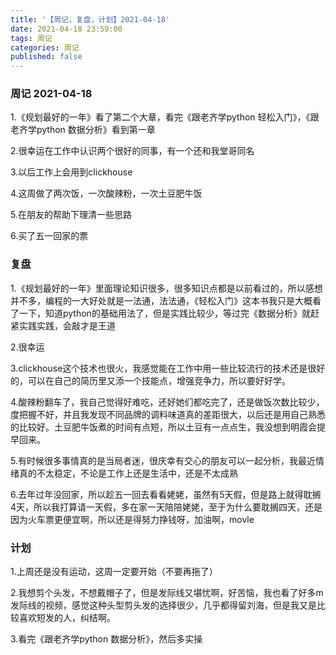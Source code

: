 ```yaml
---
title: '【周记，复盘，计划】2021-04-18'
date: 2021-04-18 23:59:00
tags: 周记
categories: 周记
published: false
---
```

### 周记 2021-04-18

1.《规划最好的一年》看了第二个大章，看完《跟老齐学python 轻松入门》，《跟老齐学python 数据分析》看到第一章

2.很幸运在工作中认识两个很好的同事，有一个还和我堂哥同名

3.以后工作上会用到clickhouse

4.这周做了两次饭，一次酸辣粉，一次土豆肥牛饭

5.在朋友的帮助下理清一些思路

6.买了五一回家的票

### 复盘

1.《规划最好的一年》里面理论知识很多，很多知识点都是以前看过的，所以感想并不多，编程的一大好处就是一法通，法法通，《轻松入门》这本书我只是大概看了一下，知道python的基础用法了，但是实践比较少，等过完《数据分析》就赶紧实践实践，会敲才是王道

2.很幸运

3.clickhouse这个技术也很火，我感觉能在工作中用一些比较流行的技术还是很好的，可以在自己的简历里又添一个技能点，增强竞争力，所以要好好学。

4.酸辣粉翻车了，我自己觉得好难吃，还好她们都吃完了，还是做饭次数比较少，度把握不好，并且我发现不同品牌的调料味道真的差距很大，以后还是用自己熟悉的比较好。土豆肥牛饭煮的时间有点短，所以土豆有一点点生，我没想到明霞会提早回来。

5.有时候很多事情真的是当局者迷，很庆幸有交心的朋友可以一起分析，我最近情绪真的不太稳定，不论是工作上还是生活中，还是不太成熟

6.去年过年没回家，所以趁五一回去看看姥姥，虽然有5天假，但是路上就得耽搁4天，所以我打算请一天假，多在家一天陪陪姥姥，至于为什么要耽搁四天，还是因为火车票更便宜啊，所以还是得努力挣钱呀，加油啊，movle

### 计划

1.上周还是没有运动，这周一定要开始（不要再拖了）

2.我想剪个头发，不想戴帽子了，但是发际线又堪忧啊，好苦恼，我也看了好多m发际线的视频，感觉这种头型剪头发的选择很少，几乎都得留刘海，但是我又是比较喜欢短发的人，纠结啊。

3.看完《跟老齐学python 数据分析》，然后多实操